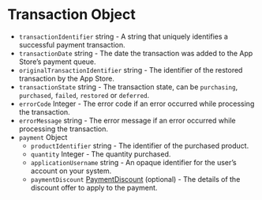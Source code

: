 # Transaction Object

* `transactionIdentifier` string - A string that uniquely identifies a successful payment transaction.
* `transactionDate` string - The date the transaction was added to the App Store’s payment queue.
* `originalTransactionIdentifier` string - The identifier of the restored transaction by the App Store.
* `transactionState` string - The transaction state, can be `purchasing`, `purchased`, `failed`, `restored` or `deferred`.
* `errorCode` Integer - The error code if an error occurred while processing the transaction.
* `errorMessage` string - The error message if an error occurred while processing the transaction.
* `payment` Object
  * `productIdentifier` string - The identifier of the purchased product.
  * `quantity` Integer - The quantity purchased.
  * `applicationUsername` string - An opaque identifier for the user’s account on your system.
  * `paymentDiscount` [PaymentDiscount](latest/api/structures/payment-discount.md) (optional) - The details of the discount offer to apply to the payment.

